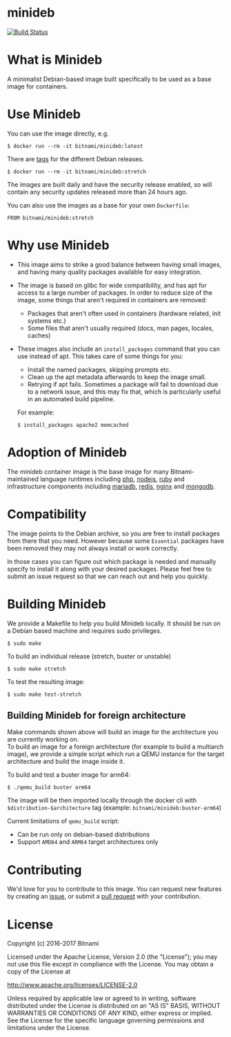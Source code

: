 minideb
=======

[![Build Status](https://travis-ci.org/bitnami/minideb.svg?branch=master)](https://travis-ci.org/bitnami/minideb)

# What is Minideb
A minimalist Debian-based image built specifically to be used as a base image for containers.

# Use Minideb
You can use the image directly, e.g.
```
$ docker run --rm -it bitnami/minideb:latest
```

There are [tags](https://hub.docker.com/r/bitnami/minideb/tags/) for the different Debian releases.
```
$ docker run --rm -it bitnami/minideb:stretch
```

The images are built daily and have the security release enabled, so will contain any security updates released more than 24 hours ago.

You can also use the images as a base for your own `Dockerfile`:
```
FROM bitnami/minideb:stretch
```

# Why use Minideb
  * This image aims to strike a good balance between having small images, and having many quality packages available for easy integration.
  * The image is based on glibc for wide compatibility, and has apt for access to a large number of packages. In order to reduce size of the image, some things that aren't required in containers are removed:
    * Packages that aren't often used in containers (hardware related, init systems etc.)
    * Some files that aren't usually required (docs, man pages, locales, caches)
  * These images also include an `install_packages` command that you can use instead of apt. This takes care of some things for you:
    * Install the named packages, skipping prompts etc.
    * Clean up the apt metadata afterwards to keep the image small.
    * Retrying if apt fails. Sometimes a package will fail to download due to a network issue, and this may fix that, which is particularly useful in an automated build pipeline.

    For example:
    ```
    $ install_packages apache2 memcached
    ```

# Adoption of Minideb
The minideb container image is the base image for many Bitnami-maintained language runtimes including [php](https://github.com/bitnami/bitnami-docker-php-fpm), [nodejs](https://github.com/bitnami/bitnami-docker-node), [ruby](https://github.com/bitnami/bitnami-docker-ruby) and infrastructure components including [mariadb](https://github.com/bitnami/bitnami-docker-mariadb), [redis](https://github.com/bitnami/bitnami-docker-redis), [nginx](https://github.com/bitnami/bitnami-docker-nginx) and [mongodb](https://github.com/bitnami/bitnami-docker-mongodb).

# Compatibility
The image points to the Debian archive, so you are free to install packages from there that you need. However because some `Essential` packages have been removed they may not always install or work correctly.

In those cases you can figure out which package is needed and manually specify to install it along with your desired packages. Please feel free to submit an issue request so that we can reach out and help you quickly.

# Building Minideb
We provide a Makefile to help you build Minideb locally. It should be run on a Debian based machine and requires sudo privileges.
```
$ sudo make
```

To build an individual release (stretch, buster or unstable)
```
$ sudo make stretch
```

To test the resulting image:
```
$ sudo make test-stretch
```

## Building Minideb for foreign architecture
Make commands shown above will build an image for the architecture you are currently working on.  
To build an image for a foreign architecture (for example to build a multiarch image), we provide a
simple script which run a QEMU instance for the target architecture and build the image inside it.

To build and test a buster image for arm64:
```
$ ./qemu_build buster arm64
```

The image will be then imported locally through the docker cli with `$distribution-$architecture` tag
(example: `bitnami/minideb:buster-arm64`)

Current limitations of `qemu_build` script:

- Can be run only on debian-based distributions
- Support `AMD64` and `ARM64` target architectures only

# Contributing
We'd love for you to contribute to this image. You can request new features by creating an [issue](https://github.com/bitnami/minideb/issues), or submit a [pull request](https://github.com/bitnami/minideb/pulls) with your contribution.

# License
Copyright (c) 2016-2017 Bitnami

Licensed under the Apache License, Version 2.0 (the "License"); you may not use this file except in compliance with the License. You may obtain a copy of the License at

http://www.apache.org/licenses/LICENSE-2.0

Unless required by applicable law or agreed to in writing, software distributed under the License is distributed on an "AS IS" BASIS, WITHOUT WARRANTIES OR CONDITIONS OF ANY KIND, either express or implied. See the License for the specific language governing permissions and limitations under the License.

